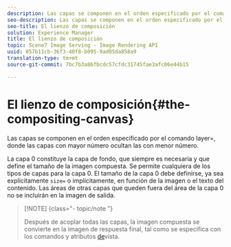 ```yaml
---
description: Las capas se componen en el orden especificado por el comando layer=, donde las capas con mayor número ocultan las con menor número.
seo-description: Las capas se componen en el orden especificado por el comando layer=, donde las capas con mayor número ocultan las con menor número.
seo-title: El lienzo de composición
solution: Experience Manager
title: El lienzo de composición
topic: Scene7 Image Serving - Image Rendering API
uuid: 057b11cb-36f3-40f8-b095-9ad05da858a9
translation-type: tm+mt
source-git-commit: 7bc7b3a86fbcdc57cfdc31745fae3afc06e44b15

---
```



# El lienzo de composición{#the-compositing-canvas}

Las capas se componen en el orden especificado por el comando layer=, donde las capas con mayor número ocultan las con menor número.

La capa 0 constituye la capa de fondo, que siempre es necesaria y que define el tamaño de la imagen compuesta. Se permite cualquiera de los tipos de capas para la capa 0. El tamaño de la capa 0 debe definirse, ya sea explícitamente `size=` o implícitamente, en función de la imagen o el texto del contenido. Las áreas de otras capas que queden fuera del área de la capa 0 no se incluirán en la imagen de salida.

>[!NOTE] {class=&quot;- topic/note &quot;}
>
>Después de acoplar todas las capas, la imagen compuesta se convierte en la imagen de respuesta final, tal como se especifica con los comandos y atributos [de](../../../../../../is-api/http-ref/image-serving-api-ref/c-http-protocol-reference/c-syntax-and-features/c-command-overview/r-view-commands-and-attributes.md#reference-8b3d637d080a47a4ba669a7f0de2ba90)vista.

